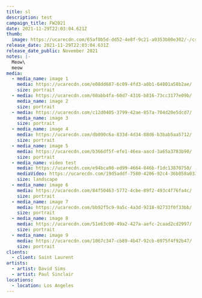 ```yaml
---
title: sl
description: test
campaign_title: FW2021
date: 2021-11-29T22:03:04.621Z
thumb:
  image: https://ucarecdn.com/65af0b5d-dd52-4e8f-9c21-a0353b80e302/-/crop/456x388/136,0/-/preview/
release_date: 2021-11-29T22:03:04.631Z
release_date_public: November 2021
notes: |-
  Meow\
  meow
media:
  - media_name: image 1
    media: https://ucarecdn.com/e08dd687-6c09-4fd3-a0b1-64801a58b2ae/
    size: portrait
  - media: https://ucarecdn.com/60abb4fa-60d7-4316-b816-73cc3177e09b/
    media_name: image 2
    size: portrait
  - media: https://ucarecdn.com/c12d0405-3799-42ae-857a-704d20e5dcd7/
    media_name: image 3
    size: portrait
  - media_name: image 4
    media: https://ucarecdn.com/db090c6a-833d-4d34-88d6-b3bab5aa5712/
    size: portrait
  - media_name: image 5
    media: https://ucarecdn.com/b366df5f-efe1-46ea-aacd-3a65a3783b90/
    size: portrait
  - media_name: video test
    media: https://ucarecdn.com/e94bca90-ed99-4664-846b-f1dc13870750/
    mediaVideo: https://ucarecdn.com/19d5addf-7580-4206-92c4-36b058a03301/
    size: landscape
  - media_name: image 6
    media: https://ucarecdn.com/84f50463-5772-4cbe-89f2-493c4f76fa4c/
    size: portrait
  - media_name: image 7
    media: https://ucarecdn.com/bb92f5c9-9a5c-4a3d-9218-92733f0f33bb/
    size: portrait
  - media_name: image 8
    media: https://ucarecdn.com/51e63c00-49a2-427a-aefc-2caad2cd2997/
    size: portrait
  - media_name: image 9
    media: https://ucarecdn.com/1067c347-cb89-4b47-92cb-6975f4f92b47/
    size: portrait
clients:
  - client: Saint Laurent
artists:
  - artist: David Sims
  - artist: Paul Sinclair
locations:
  - location: Los Angeles
---
```

